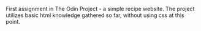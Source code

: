 First assignment in The Odin Project - a simple recipe website. 
The project utilizes basic html knowledge gathered so far, without using css at this point.

